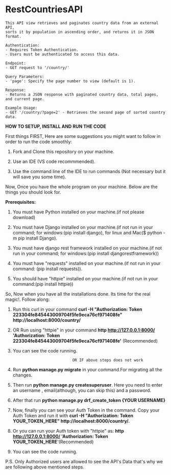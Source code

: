 # RestCountriesAPI
    This API view retrieves and paginates country data from an external API,
    sorts it by population in ascending order, and returns it in JSON format.

    Authentication:
    - Requires Token Authentication.
    - Users must be authenticated to access this data.

    Endpoint:
    - GET request to '/country/'

    Query Parameters:
    - 'page': Specify the page number to view (default is 1).
    
    Response:
    - Returns a JSON response with paginated country data, total pages, and current page.

    Example Usage:
    - GET '/country/?page=2' - Retrieves the second page of sorted country data.

     

****HOW TO SETUP, INSTALL AND RUN THE CODE****

First things FIRST, Here are some suggestions you might want to follow in order to run the code smoothly:

1.  Fork and Clone this repository on your machine.
  
2.  Use an IDE (VS code recommmended).

3.  Use the command line of the IDE to run commands (Not necessary but it will save you some time).

Now, Once you have the whole program on your machine. Below are the things you should look for.

**Prerequisites:**


1. You must have Python installed on your machine.(if not please download)

2. You must have Django installed on your machine.(if not run in your command; for windows:(pip install django), for linux 
   and Mac($ python -m pip install Django).

3. You must have django rest framework installed on your machine.(if not run in your command; for windows:(pip install 
   djangorestframework))

4. You must have "requests" installed on your machine.(if not run in your command: (pip install requests)).

5. You should have "httpie" installed on your machine.(if not run in your command:(pip install httpie))

So, Now when you have all the installations done. Its time for the real magic!. Follow along:

1.  Run this curl in your command **curl -H "Authorization: Token 223304fe845443009704f5fe9eca76cf971408fe" 
    http://localhost:8000/country/**

2.  OR Run using "httpie" in your command **http  http://127.0.0.1:8000/ 'Authorization: Token 
    223304fe845443009704f5fe9eca76cf971408fe'** (Recommended)

3.  You can see the code running.

                                  OR IF above steps does not work

1.  Run **python manage.py migrate** in your command.For migrating all the changes.

2.  Then run **python manage.py createsuperuser**. Here you need to enter an username , email(although, you can skip this) 
    and a password.

3.  After that run **python manage.py drf_create_token {YOUR USERNAME}**

4.  Now, finally you can see your Auth Token in the command. Copy your Auth Token and run it with **curl -H "Authorization: Token 
    YOUR_TOKEN_HERE" http://localhost:8000/country/.**
 
5.  Or you can run your Auth token with "httpie" as:  **http  http://127.0.0.1:8000/ 'Authorization: Token YOUR_TOKEN_HERE**'(Recommended)

6.  You can see the code running.


P.S. Only Authorized users are allowed to see the API's Data that's why we are following above mentioned steps.
